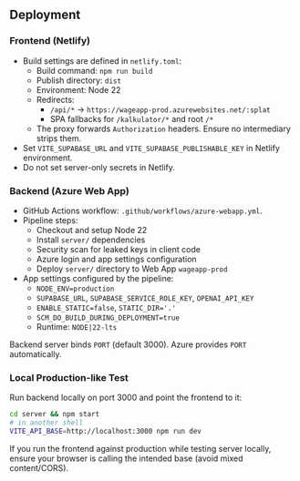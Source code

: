 ## Deployment

### Frontend (Netlify)

- Build settings are defined in `netlify.toml`:
  - Build command: `npm run build`
  - Publish directory: `dist`
  - Environment: Node 22
  - Redirects:
    - `/api/*` → `https://wageapp-prod.azurewebsites.net/:splat`
    - SPA fallbacks for `/kalkulator/*` and root `/*`
  - The proxy forwards `Authorization` headers. Ensure no intermediary strips them.
- Set `VITE_SUPABASE_URL` and `VITE_SUPABASE_PUBLISHABLE_KEY` in Netlify environment.
- Do not set server-only secrets in Netlify.

### Backend (Azure Web App)

- GitHub Actions workflow: `.github/workflows/azure-webapp.yml`.
- Pipeline steps:
  - Checkout and setup Node 22
  - Install `server/` dependencies
  - Security scan for leaked keys in client code
  - Azure login and app settings configuration
  - Deploy `server/` directory to Web App `wageapp-prod`
- App settings configured by the pipeline:
  - `NODE_ENV=production`
  - `SUPABASE_URL`, `SUPABASE_SERVICE_ROLE_KEY`, `OPENAI_API_KEY`
  - `ENABLE_STATIC=false`, `STATIC_DIR='.'`
  - `SCM_DO_BUILD_DURING_DEPLOYMENT=true`
  - Runtime: `NODE|22-lts`

Backend server binds `PORT` (default 3000). Azure provides `PORT` automatically.

### Local Production-like Test

Run backend locally on port 3000 and point the frontend to it:

```bash
cd server && npm start
# in another shell
VITE_API_BASE=http://localhost:3000 npm run dev
```

If you run the frontend against production while testing server locally, ensure your browser is calling the intended base (avoid mixed content/CORS).



